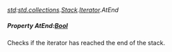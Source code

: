 _[std](../../modules/std/std-module.md):[std.collections](../../modules/std/std-collections.md).[Stack<T>](../../modules/std/std-collections-stack.md).[Iterator](../../modules/std/std-collections-stack-iterator.md).AtEnd_
##### Property AtEnd:[Bool](../../modules/wonkey/wonkey-types-bool.md)
Checks if the iterator has reached the end of the stack.

